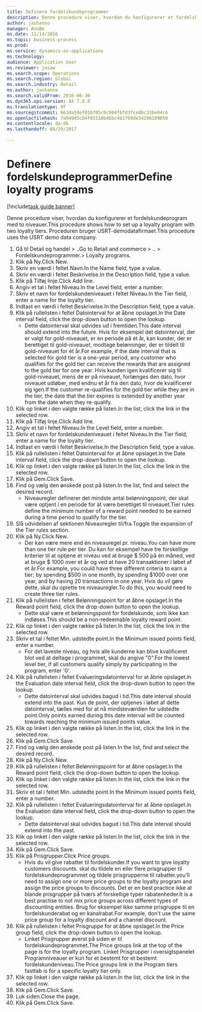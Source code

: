 ```yaml
--- 
title: Definere fordelskundeprogrammer
description: Denne procedure viser, hvordan du konfigurerer et fordelskundeprogram med to niveauer.
author: jashanno
manager: AnnBe
ms.date: 11/14/2016
ms.topic: business-process
ms.prod: 
ms.service: dynamics-ax-applications
ms.technology: 
audience: Application User
ms.reviewer: josaw
ms.search.scope: Operations
ms.search.region: Global
ms.search.industry: Retail
ms.author: jashanno
ms.search.validFrom: 2016-06-30
ms.dyn365.ops.version: AX 7.0.0
ms.translationtype: HT
ms.sourcegitcommit: 663da58ef01b705c0c984fbfd3fce8bc31be04c6
ms.openlocfilehash: 7a949d5cb4f01518b46bc4b1769de34196109050
ms.contentlocale: da-dk
ms.lasthandoff: 08/29/2017

---
```

# <a name="define-loyalty-programs"></a><span data-ttu-id="07be6-103">Definere fordelskundeprogrammer</span><span class="sxs-lookup"><span data-stu-id="07be6-103">Define loyalty programs</span></span>

[!include[task guide banner](../includes/task-guide-banner.md)]

<span data-ttu-id="07be6-104">Denne procedure viser, hvordan du konfigurerer et fordelskundeprogram med to niveauer.</span><span class="sxs-lookup"><span data-stu-id="07be6-104">This procedure shows how to set up a loyalty program with two loyalty tiers.</span></span> <span data-ttu-id="07be6-105">Proceduren bruger USRT-demodatafirmaet.</span><span class="sxs-lookup"><span data-stu-id="07be6-105">This procedure uses the USRT demo data company.</span></span>

1. <span data-ttu-id="07be6-106">Gå til Detail og handel > ..</span><span class="sxs-lookup"><span data-stu-id="07be6-106">Go to Retail and commerce > ..</span></span> <span data-ttu-id="07be6-107">> Fordelskundeprogrammer.</span><span class="sxs-lookup"><span data-stu-id="07be6-107">> Loyalty programs.</span></span>
2. <span data-ttu-id="07be6-108">Klik på Ny.</span><span class="sxs-lookup"><span data-stu-id="07be6-108">Click New.</span></span>
3. <span data-ttu-id="07be6-109">Skriv en værdi i feltet Navn.</span><span class="sxs-lookup"><span data-stu-id="07be6-109">In the Name field, type a value.</span></span>
4. <span data-ttu-id="07be6-110">Skriv en værdi i feltet Beskrivelse.</span><span class="sxs-lookup"><span data-stu-id="07be6-110">In the Description field, type a value.</span></span>
5. <span data-ttu-id="07be6-111">Klik på Tilføj linje.</span><span class="sxs-lookup"><span data-stu-id="07be6-111">Click Add line.</span></span>
6. <span data-ttu-id="07be6-112">Angiv et tal i feltet Niveau.</span><span class="sxs-lookup"><span data-stu-id="07be6-112">In the Level field, enter a number.</span></span>
7. <span data-ttu-id="07be6-113">Skriv et navn for fordelskundeniveauet i feltet Niveau.</span><span class="sxs-lookup"><span data-stu-id="07be6-113">In the Tier field, enter a name for the loyalty tier.</span></span>
8. <span data-ttu-id="07be6-114">Indtast en værdi i feltet Beskrivelse.</span><span class="sxs-lookup"><span data-stu-id="07be6-114">In the Description field, type a value.</span></span>
9. <span data-ttu-id="07be6-115">Klik på rullelisten i feltet Datointerval for at åbne opslaget.</span><span class="sxs-lookup"><span data-stu-id="07be6-115">In the Date interval field, click the drop-down button to open the lookup.</span></span>
    * <span data-ttu-id="07be6-116">Dette datointerval skal udvides ud i fremtiden.</span><span class="sxs-lookup"><span data-stu-id="07be6-116">This date interval should extend into the future.</span></span> <span data-ttu-id="07be6-117">Hvis for eksempel det datointerval, der er valgt for gold-niveauet, er en periode på ét år, kan kunder, der er berettiget til gold-niveauet, modtage belønninger, der er tildelt til gold-niveauet for ét år.</span><span class="sxs-lookup"><span data-stu-id="07be6-117">For example, if the date interval that is selected for gold tier is a one-year period, any customer who qualifies for the gold tier can receive the rewards that are assigned to the gold tier for one year.</span></span> <span data-ttu-id="07be6-118">Hvis kunden igen kvalificerer sig til gold-niveauet, mens de er på niveauet, forlænges den dato, hvor niveauet udløber, med endnu et år fra den dato, hvor de kvalificerer sig igen.</span><span class="sxs-lookup"><span data-stu-id="07be6-118">If the customer re-qualifies for the gold tier while they are in the tier, the date that the tier expires is extended by another year from the date when they re-qualify.</span></span>  
10. <span data-ttu-id="07be6-119">Klik op linket i den valgte række på listen.</span><span class="sxs-lookup"><span data-stu-id="07be6-119">In the list, click the link in the selected row.</span></span>
11. <span data-ttu-id="07be6-120">Klik på Tilføj linje.</span><span class="sxs-lookup"><span data-stu-id="07be6-120">Click Add line.</span></span>
12. <span data-ttu-id="07be6-121">Angiv et tal i feltet Niveau.</span><span class="sxs-lookup"><span data-stu-id="07be6-121">In the Level field, enter a number.</span></span>
13. <span data-ttu-id="07be6-122">Skriv et navn for fordelskundeniveauet i feltet Niveau.</span><span class="sxs-lookup"><span data-stu-id="07be6-122">In the Tier field, enter a name for the loyalty tier.</span></span>
14. <span data-ttu-id="07be6-123">Indtast en værdi i feltet Beskrivelse.</span><span class="sxs-lookup"><span data-stu-id="07be6-123">In the Description field, type a value.</span></span>
15. <span data-ttu-id="07be6-124">Klik på rullelisten i feltet Datointerval for at åbne opslaget.</span><span class="sxs-lookup"><span data-stu-id="07be6-124">In the Date interval field, click the drop-down button to open the lookup.</span></span>
16. <span data-ttu-id="07be6-125">Klik op linket i den valgte række på listen.</span><span class="sxs-lookup"><span data-stu-id="07be6-125">In the list, click the link in the selected row.</span></span>
17. <span data-ttu-id="07be6-126">Klik på Gem.</span><span class="sxs-lookup"><span data-stu-id="07be6-126">Click Save.</span></span>
18. <span data-ttu-id="07be6-127">Find og vælg den ønskede post på listen.</span><span class="sxs-lookup"><span data-stu-id="07be6-127">In the list, find and select the desired record.</span></span>
    * <span data-ttu-id="07be6-128">Niveauregler definerer det mindste antal belønningspoint, der skal være optjent i en periode for at være berettiget til niveauet.</span><span class="sxs-lookup"><span data-stu-id="07be6-128">Tier rules define the minimum number of a reward point needed to be earned during a time period to qualify for the tier.</span></span>  
19. <span data-ttu-id="07be6-129">Slå udvidelsen af sektionen Niveauregler til/fra.</span><span class="sxs-lookup"><span data-stu-id="07be6-129">Toggle the expansion of the Tier rules section.</span></span>
20. <span data-ttu-id="07be6-130">Klik på Ny.</span><span class="sxs-lookup"><span data-stu-id="07be6-130">Click New.</span></span>
    * <span data-ttu-id="07be6-131">Der kan være mere end én niveauregel pr. niveau.</span><span class="sxs-lookup"><span data-stu-id="07be6-131">You can have more than one tier rule per tier.</span></span> <span data-ttu-id="07be6-132">Du kan for eksempel have tre forskellige kriterier til at optjene et niveau ved at bruge $ 500 på én måned, ved at bruge $ 1000 over et år og ved at have 20 transaktioner i løbet af et år.</span><span class="sxs-lookup"><span data-stu-id="07be6-132">For example, you could have three different criteria to earn a tier; by spending $500 in one month, by spending $1000 over one year, and by having 20 transactions in one year.</span></span> <span data-ttu-id="07be6-133">Hvis du vil gøre dette, skal du oprette tre niveauregler.</span><span class="sxs-lookup"><span data-stu-id="07be6-133">To do this, you would need to create three tier rules.</span></span>  
21. <span data-ttu-id="07be6-134">Klik på rullelisten i feltet Belønningspoint for at åbne opslaget.</span><span class="sxs-lookup"><span data-stu-id="07be6-134">In the Reward point field, click the drop-down button to open the lookup.</span></span>
    * <span data-ttu-id="07be6-135">Dette skal være et belønningspoint for fordelskunde, som ikke kan indløses.</span><span class="sxs-lookup"><span data-stu-id="07be6-135">This should be a non-redeemable loyalty reward point.</span></span>  
22. <span data-ttu-id="07be6-136">Klik op linket i den valgte række på listen.</span><span class="sxs-lookup"><span data-stu-id="07be6-136">In the list, click the link in the selected row.</span></span>
23. <span data-ttu-id="07be6-137">Skriv et tal i feltet Min. udstedte point.</span><span class="sxs-lookup"><span data-stu-id="07be6-137">In the Minimum issued points field, enter a number.</span></span>
    * <span data-ttu-id="07be6-138">For det laveste niveau, og hvis alle kunderne kan blive kvalificeret blot ved at deltage i programmet, skal du angive "0".</span><span class="sxs-lookup"><span data-stu-id="07be6-138">For the lowest level tier, if all customers qualify simply by participating in the program, enter '0'.</span></span>  
24. <span data-ttu-id="07be6-139">Klik på rullelisten i feltet Evalueringsdatointerval for at åbne opslaget.</span><span class="sxs-lookup"><span data-stu-id="07be6-139">In the Evaluation date interval field, click the drop-down button to open the lookup.</span></span>
    * <span data-ttu-id="07be6-140">Dette datointerval skal udvides bagud i tid.</span><span class="sxs-lookup"><span data-stu-id="07be6-140">This date interval should extend into the past.</span></span> <span data-ttu-id="07be6-141">Kun de point, der optjenes i løbet af dette datointerval, tælles med for at nå mindsteværdien for udstedte point.</span><span class="sxs-lookup"><span data-stu-id="07be6-141">Only points earned during this date interval will be counted towards reaching the minimum issued points value.</span></span>  
25. <span data-ttu-id="07be6-142">Klik op linket i den valgte række på listen.</span><span class="sxs-lookup"><span data-stu-id="07be6-142">In the list, click the link in the selected row.</span></span>
26. <span data-ttu-id="07be6-143">Klik på Gem.</span><span class="sxs-lookup"><span data-stu-id="07be6-143">Click Save.</span></span>
27. <span data-ttu-id="07be6-144">Find og vælg den ønskede post på listen.</span><span class="sxs-lookup"><span data-stu-id="07be6-144">In the list, find and select the desired record.</span></span>
28. <span data-ttu-id="07be6-145">Klik på Ny.</span><span class="sxs-lookup"><span data-stu-id="07be6-145">Click New.</span></span>
29. <span data-ttu-id="07be6-146">Klik på rullelisten i feltet Belønningspoint for at åbne opslaget.</span><span class="sxs-lookup"><span data-stu-id="07be6-146">In the Reward point field, click the drop-down button to open the lookup.</span></span>
30. <span data-ttu-id="07be6-147">Klik op linket i den valgte række på listen.</span><span class="sxs-lookup"><span data-stu-id="07be6-147">In the list, click the link in the selected row.</span></span>
31. <span data-ttu-id="07be6-148">Skriv et tal i feltet Min. udstedte point.</span><span class="sxs-lookup"><span data-stu-id="07be6-148">In the Minimum issued points field, enter a number.</span></span>
32. <span data-ttu-id="07be6-149">Klik på rullelisten i feltet Evalueringsdatointerval for at åbne opslaget.</span><span class="sxs-lookup"><span data-stu-id="07be6-149">In the Evaluation date interval field, click the drop-down button to open the lookup.</span></span>
    * <span data-ttu-id="07be6-150">Dette datointerval skal udvides bagud i tid.</span><span class="sxs-lookup"><span data-stu-id="07be6-150">This date interval should extend into the past.</span></span>  
33. <span data-ttu-id="07be6-151">Klik op linket i den valgte række på listen.</span><span class="sxs-lookup"><span data-stu-id="07be6-151">In the list, click the link in the selected row.</span></span>
34. <span data-ttu-id="07be6-152">Klik på Gem.</span><span class="sxs-lookup"><span data-stu-id="07be6-152">Click Save.</span></span>
35. <span data-ttu-id="07be6-153">Klik på Prisgrupper.</span><span class="sxs-lookup"><span data-stu-id="07be6-153">Click Price groups.</span></span>
    * <span data-ttu-id="07be6-154">Hvis du vil give rabatter til fordelskunder.</span><span class="sxs-lookup"><span data-stu-id="07be6-154">If you want to give loyalty customers discounts.</span></span> <span data-ttu-id="07be6-155">skal du tildele en eller flere prisgrupper til fordelskundeprogrammet og tildele prisgrupperne til rabatter.</span><span class="sxs-lookup"><span data-stu-id="07be6-155">you'll need to assign one or more price groups to the loyalty program and assign the price groups to discounts.</span></span> <span data-ttu-id="07be6-156">Det er en best practice ikke at blande prisgrupper på tværs af forskellige typer rabatenheder.</span><span class="sxs-lookup"><span data-stu-id="07be6-156">It is a best practise to not mix price groups across different types of discounting entities.</span></span>  <span data-ttu-id="07be6-157">Brug for eksempel ikke samme prisgruppe til en fordelskunderabat og en kanalrabat.</span><span class="sxs-lookup"><span data-stu-id="07be6-157">For example, don't use the same price group for a loyalty discount and a channel discount.</span></span>  
36. <span data-ttu-id="07be6-158">Klik på rullelisten i feltet Prisgruppe for at åbne opslaget.</span><span class="sxs-lookup"><span data-stu-id="07be6-158">In the Price group field, click the drop-down button to open the lookup.</span></span>
    * <span data-ttu-id="07be6-159">Linket Prisgrupper øverst på siden er til fordelskundeprogrammet.</span><span class="sxs-lookup"><span data-stu-id="07be6-159">The Price groups link at the top of the page is for the loyalty program.</span></span> <span data-ttu-id="07be6-160">Linket Prisgrupper i oversigtspanelet Programniveauer er kun for et bestemt for et bestemt fordelskundeniveau.</span><span class="sxs-lookup"><span data-stu-id="07be6-160">The Price groups link in the Program tiers fasttab is for a specific loyalty tier only.</span></span>  
37. <span data-ttu-id="07be6-161">Klik op linket i den valgte række på listen.</span><span class="sxs-lookup"><span data-stu-id="07be6-161">In the list, click the link in the selected row.</span></span>
38. <span data-ttu-id="07be6-162">Klik på Gem.</span><span class="sxs-lookup"><span data-stu-id="07be6-162">Click Save.</span></span>
39. <span data-ttu-id="07be6-163">Luk siden.</span><span class="sxs-lookup"><span data-stu-id="07be6-163">Close the page.</span></span>
40. <span data-ttu-id="07be6-164">Klik på Gem.</span><span class="sxs-lookup"><span data-stu-id="07be6-164">Click Save.</span></span>


